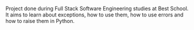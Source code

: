 Project done during Full Stack Software Engineering studies at Best School. It aims to learn about exceptions, how to use them, how to use errors and how to raise them in Python.
